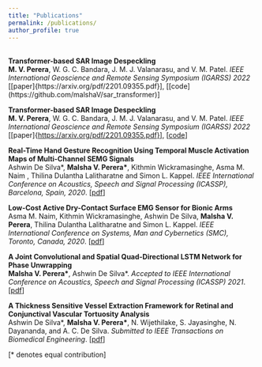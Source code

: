 ```yaml
---
title: "Publications"
permalink: /publications/
author_profile: true
---
```

<br>
<b>Transformer-based SAR Image Despeckling</b><br>
<b>M. V. Perera</b>, W. G. C. Bandara, J. M. J. Valanarasu, and V. M. Patel.
<i>IEEE International Geoscience and Remote Sensing Symposium (IGARSS) 2022</i> [[paper]{https://arxiv.org/pdf/2201.09355.pdf}], [[code](https://github.com/malshaV/sar_transformer)]

<b>Transformer-based SAR Image Despeckling</b><br>
<b>M. V. Perera</b>, W. G. C. Bandara, J. M. J. Valanarasu, and V. M. Patel.
<i>IEEE International Geoscience and Remote Sensing Symposium (IGARSS) 2022</i> [[paper]{https://arxiv.org/pdf/2201.09355.pdf}], [[code](https://github.com/malshaV/sar_transformer)]


<b>Real-Time Hand Gesture Recognition Using Temporal Muscle Activation Maps of Multi-Channel SEMG Signals</b> <br> 
Ashwin De Silva\*, <b>Malsha V. Perera\*</b>, Kithmin Wickramasinghe, Asma M. Naim , Thilina Dulantha Lalitharatne and Simon L. Kappel.
<i>IEEE International Conference on Acoustics, Speech and Signal Processing (ICASSP), Barcelona, Spain, 2020</i>. [[pdf]({{site.url}}/files/ICASSP_2020.pdf)]


<b>Low-Cost Active Dry-Contact Surface EMG Sensor for Bionic Arms</b> <br> 
Asma M. Naim, Kithmin Wickramasinghe, Ashwin De Silva, <b>Malsha V. Perera</b>, Thilina Dulantha Lalitharatne and Simon L. Kappel.
<i>IEEE International Conference on Systems, Man and Cybernetics (SMC), Toronto, Canada, 2020</i>. [[pdf]({{site.url}}/files/SMC.pdf)]


<b>A Joint Convolutional and Spatial Quad-Directional LSTM Network for Phase Unwrapping</b> <br>
<b>Malsha V. Perera\*</b>, Ashwin De Silva\*.
<i>Accepted to IEEE International Conference on Acoustics, Speech and Signal Processing (ICASSP) 2021</i>. [[pdf]({{site.url}}/files/Phase_unwrap.pdf)]


<b>A Thickness Sensitive Vessel Extraction Framework for Retinal and Conjunctival Vascular Tortuosity Analysis</b> <br>
Ashwin De Silva\*, <b>Malsha V. Perera\*</b>, N. Wijethilake, S. Jayasinghe, N. Dayananda, and A. C. De Silva.
<i>Submitted to IEEE Transactions on Biomedical Engineering</i>. [[pdf]({{site.url}}/files/TBME.pdf)]

[\* denotes equal contribution]
